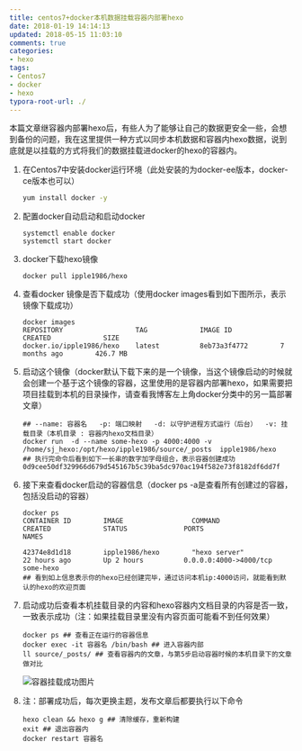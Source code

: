 ```yaml
---
title: centos7+docker本机数据挂载容器内部署hexo
date: 2018-01-19 14:14:13
updated: 2018-05-15 11:03:10
comments: true
categories:
- hexo
tags:
- Centos7
- docker
- hexo
typora-root-url: ./
---
```


本篇文章继容器内部署hexo后，有些人为了能够让自己的数据更安全一些，会想到备份的问题，我在这里提供一种方式以同步本机数据和容器内hexo数据，说到底就是以挂载的方式将我们的数据挂载进docker的hexo的容器内。

1. 在Centos7中安装docker运行环境（此处安装的为docker-ee版本，docker-ce版本也可以）

   ```sh
   yum install docker -y
   ```

2. 配置docker自动启动和启动docker

   ```shell
   systemctl enable docker
   systemctl start docker
   ```

3. docker下载hexo镜像

   ```shell
   docker pull ipple1986/hexo
   ```

4. 查看docker 镜像是否下载成功（使用docker images看到如下图所示，表示镜像下载成功）

   ```shell
   docker images
   REPOSITORY                  TAG             IMAGE ID            CREATED             SIZE
   docker.io/ipple1986/hexo    latest          8eb73a3f4772        7 months ago        426.7 MB
   ```

5. 启动这个镜像（docker默认下载下来的是一个镜像，当这个镜像启动的时候就会创建一个基于这个镜像的容器，这里使用的是容器内部署hexo，如果需要把项目挂载到本机的目录操作，请查看我博客左上角docker分类中的另一篇部署文章）

   ```shell
   ## --name: 容器名   -p: 端口映射   -d: 以守护进程方式运行（后台）  -v: 挂载目录（本机目录 : 容器内hexo文档目录）
   docker run  -d --name some-hexo -p 4000:4000 -v /home/sj_hexo:/opt/hexo/ipple1986/source/_posts  ipple1986/hexo 
   ## 执行完命令后看到如下一长串的数字加字母组合，表示容器创建成功
   0d9cee50df329966d679d545167b5c39ba5dc970ac194f582e73f8182df6dd7f
   ```

6. 接下来查看docker启动的容器信息（docker ps -a是查看所有创建过的容器，包括没启动的容器）

   ```shell
   docker ps
   CONTAINER ID        IMAGE                 COMMAND                  CREATED             STATUS              PORTS                    NAMES
   
   42374e8d1d18        ipple1986/hexo        "hexo server"            22 hours ago        Up 2 hours          0.0.0.0:4000->4000/tcp   some-hexo
   ## 看到如上信息表示你的hexo已经创建完毕，通过访问本机ip:4000访问，就能看到默认的hexo的欢迎页面
   ```

7. 启动成功后查看本机挂载目录的内容和hexo容器内文档目录的内容是否一致，一致表示成功（注：如果挂载目录里没有内容页面可能看不到任何效果）

   ```shell
   docker ps ## 查看正在运行的容器信息
   docker exec -it 容器名 /bin/bash ## 进入容器内部
   ll source/_posts/ ## 查看容器内的文章，与第5步启动容器时候的本机目录下的文章做对比
   ```

   ![容器挂载成功图片](/blog/centos7+docker本机数据挂载容器内部署hexo/20180119142656.png)

8. 注：部署成功后，每次更换主题，发布文章后都要执行以下命令

   ```shell
   hexo clean && hexo g ## 清除缓存，重新构建
   exit ## 退出容器内
   docker restart 容器名
   ```
